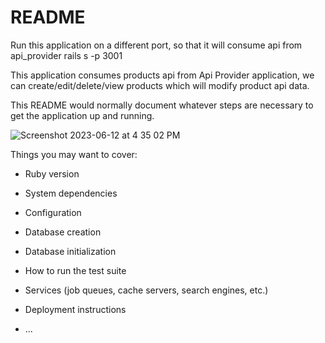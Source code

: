 # README


Run this application on a different port, so that it will consume api from api_provider
rails s -p 3001

This application consumes products api from Api Provider application, we can create/edit/delete/view 
products which will modify product api data.



This README would normally document whatever steps are necessary to get the
application up and running.

![Screenshot 2023-06-12 at 4 35 02 PM](https://github.com/niharikabhavaraju/api_consumer/assets/31915502/9c224e58-4d20-413d-8983-ad3aecbfcb32)

Things you may want to cover:

* Ruby version

* System dependencies

* Configuration

* Database creation

* Database initialization

* How to run the test suite

* Services (job queues, cache servers, search engines, etc.)

* Deployment instructions

* ...
